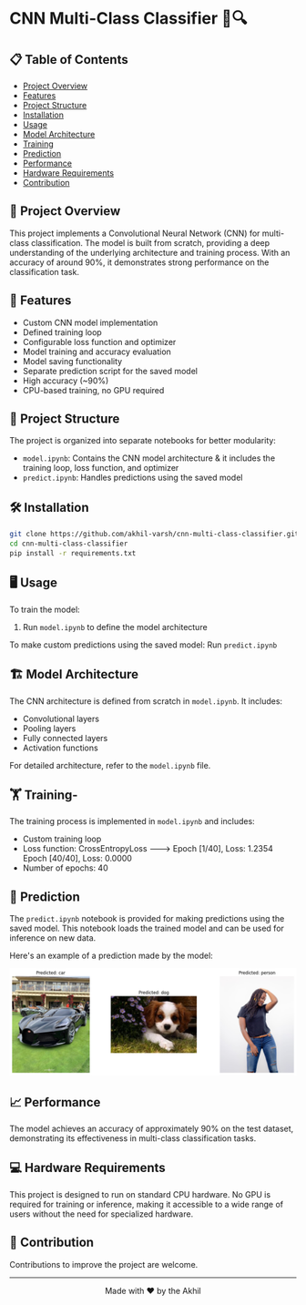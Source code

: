 # CNN Multi-Class Classifier 🧠🔍


## 📋 Table of Contents
- [Project Overview](#project-overview)
- [Features](#features)
- [Project Structure](#project-structure)
- [Installation](#installation)
- [Usage](#Usage)
- [Model Architecture](#model-architecture)
- [Training](#training)
- [Prediction](#prediction)
- [Performance](#performance)
- [Hardware Requirements](#hardware-requirements)
- [Contribution](#contributing)


## 🌟 Project Overview
This project implements a Convolutional Neural Network (CNN) for multi-class classification. The model is built from scratch, providing a deep understanding of the underlying architecture and training process. With an accuracy of around 90%, it demonstrates strong performance on the classification task.

## 🚀 Features
- Custom CNN model implementation
- Defined training loop
- Configurable loss function and optimizer
- Model training and accuracy evaluation
- Model saving functionality
- Separate prediction script for the saved model
- High accuracy (~90%)
- CPU-based training, no GPU required

## 📁 Project Structure
The project is organized into separate notebooks for better modularity:
- `model.ipynb`: Contains the CNN model architecture & it includes the training loop, loss function, and optimizer
- `predict.ipynb`: Handles predictions using the saved model

## 🛠️ Installation
```bash
git clone https://github.com/akhil-varsh/cnn-multi-class-classifier.git
cd cnn-multi-class-classifier
pip install -r requirements.txt
```

## 🖥️ Usage
To train the model:
1. Run `model.ipynb` to define the model architecture

To make custom predictions using the saved model:
    Run `predict.ipynb`

## 🏗️ Model Architecture
The CNN architecture is defined from scratch in `model.ipynb`. It includes:
- Convolutional layers
- Pooling layers
- Fully connected layers
- Activation functions

For detailed architecture, refer to the `model.ipynb` file.

## 🏋️ Training-
The training process is implemented in `model.ipynb` and includes:
- Custom training loop
- Loss function: CrossEntropyLoss ---> Epoch [1/40], Loss: 1.2354
                                       Epoch [40/40], Loss: 0.0000
- Number of epochs: 40 

## 🔮 Prediction
The `predict.ipynb` notebook is provided for making predictions using the saved model. This notebook loads the trained model and can be used for inference on new data.


Here's an example of a prediction made by the model:

![Prediction Example](data/prediction_1.png)

## 📈 Performance
The model achieves an accuracy of approximately 90% on the test dataset, demonstrating its effectiveness in multi-class classification tasks.

## 💻 Hardware Requirements
This project is designed to run on standard CPU hardware. No GPU is required for training or inference, making it accessible to a wide range of users without the need for specialized hardware.

## 🤝 Contribution
Contributions to improve the project are welcome. 

---

<p align="center">
  Made with ❤️ by the Akhil
</p>
